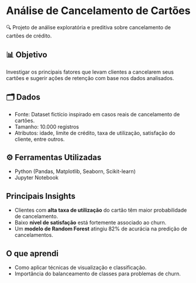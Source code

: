 # Análise de Cancelamento de Cartões

🔍 Projeto de análise exploratória e preditiva sobre cancelamento de cartões de crédito.

## 📊 Objetivo

Investigar os principais fatores que levam clientes a cancelarem seus cartões e sugerir ações de retenção com base nos dados analisados.

## 🗂️ Dados

- Fonte: Dataset fictício inspirado em casos reais de cancelamento de cartões.
- Tamanho: 10.000 registros
- Atributos: idade, limite de crédito, taxa de utilização, satisfação do cliente, entre outros.

## ⚙️ Ferramentas Utilizadas

- Python (Pandas, Matplotlib, Seaborn, Scikit-learn)
- Jupyter Notebook

## Principais Insights

- Clientes com **alta taxa de utilização** do cartão têm maior probabilidade de cancelamento.
- Baixo **nível de satisfação** está fortemente associado ao churn.
- Um **modelo de Random Forest** atingiu 82% de acurácia na predição de cancelamentos.

## O que aprendi

- Como aplicar técnicas de visualização e classificação.
- Importância do balanceamento de classes para problemas de churn.


